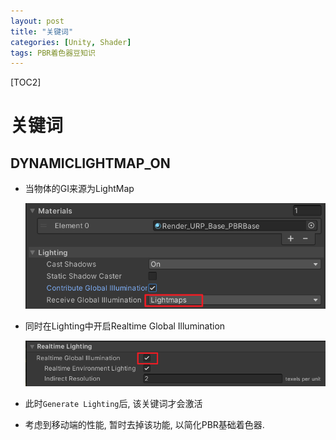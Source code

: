 ```yaml
---
layout: post
title: "关键词"
categories: [Unity, Shader]
tags: PBR着色器豆知识
---
```


[TOC2]

# 关键词

## DYNAMICLIGHTMAP_ON

- 当物体的GI来源为LightMap

  ![image-20230907113910733](/assets/image/image-20230907113910733.png)

- 同时在Lighting中开启Realtime Global Illumination

  ![image-20230907114033228](/assets/image/image-20230907114033228.png)

- 此时```Generate Lighting```后, 该关键词才会激活

- 考虑到移动端的性能, 暂时去掉该功能, 以简化PBR基础着色器.
